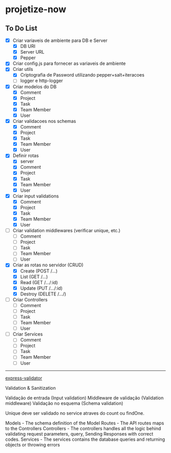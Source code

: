 # projetize-now

## To Do List

- [x] Criar variaveis de ambiente para DB e Server
  - [x] DB URI
  - [x] Server URL
  - [x] Pepper
- [x] Criar config.js para fornecer as variaveis de ambiente
- [x] Criar utils
  - [x] Criptografia de Password utilizando pepper+salt+iteracoes
  - [ ] logger e http-logger
- [x] Criar modelos do DB
  - [x] Comment
  - [x] Project
  - [x] Task
  - [x] Team Member
  - [x] User
- [x] Criar validacoes nos schemas
  - [x] Comment
  - [x] Project
  - [x] Task
  - [x] Team Member
  - [x] User
- [x] Definir rotas
  - [x] server
  - [x] Comment
  - [x] Project
  - [x] Task
  - [x] Team Member
  - [x] User
- [x] Criar input validations
  - [x] Comment
  - [x] Project
  - [x] Task
  - [x] Team Member
  - [x] User
- [ ] Criar validation middlewares (verificar unique, etc.)
  - [ ] Comment
  - [ ] Project
  - [ ] Task
  - [ ] Team Member
  - [ ] User
- [x] Criar as rotas no servidor (CRUD)
  - [x] Create (POST /...)
  - [x] List (GET /...)
  - [x] Read (GET /.../:id)
  - [x] Update (PUT /.../:id)
  - [x] Destroy (DELETE /.../)
- [ ] Criar Controllers
  - [ ] Comment
  - [ ] Project
  - [ ] Task
  - [ ] Team Member
  - [ ] User
- [ ] Criar Services
  - [ ] Comment
  - [ ] Project
  - [ ] Task
  - [ ] Team Member
  - [ ] User

---

[express-validator](https://express-validator.github.io/docs/api/validation-chain)

Validation & Sanitization

Validação de entrada (Input validation)
Middleware de validação (Validation middleware)
Validação no esquema (Schema validation)

Unique deve ser validado no service atraves do count ou findOne.

Models - The schema definition of the Model
Routes - The API routes maps to the Controllers
Controllers - The controllers handles all the logic behind validating request parameters, query, Sending Responses with correct codes.
Services - The services contains the database queries and returning objects or throwing errors
